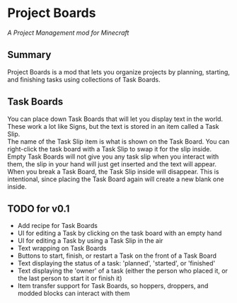 # Project Boards
*A Project Management mod for Minecraft*
## Summary
Project Boards is a mod that lets you organize projects by planning, starting, and finishing tasks using collections of Task Boards.

## Task Boards
You can place down Task Boards that will let you display text in the world.
These work a lot like Signs, but the text is stored in an item called a Task Slip.  
The name of the Task Slip item is what is shown on the Task Board.
You can right-click the task board with a Task Slip to swap it for the slip inside.
Empty Task Boards will not give you any task slip when you interact with them, the slip in your hand will just get inserted and the text will appear.
When you break a Task Board, the Task Slip inside will disappear. This is intentional, since placing the Task Board again will create a new blank one inside. 

## TODO for v0.1
- Add recipe for Task Boards
- UI for editing a Task by clicking on the task board with an empty hand
- UI for editing a Task by using a Task Slip in the air
- Text wrapping on Task Boards
- Buttons to start, finish, or restart a Task on the front of a Task Board
- Text displaying the status of a task: 'planned', 'started', or 'finished'
- Text displaying the 'owner' of a task (either the person who placed it, or the last person to start it or finish it)
- Item transfer support for Task Boards, so hoppers, droppers, and modded blocks can interact with them
